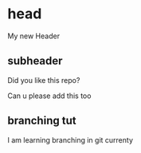 # head
My new Header

## subheader
Did you like this repo?

Can u please add this too 

## branching tut
I am learning branching in git currenty